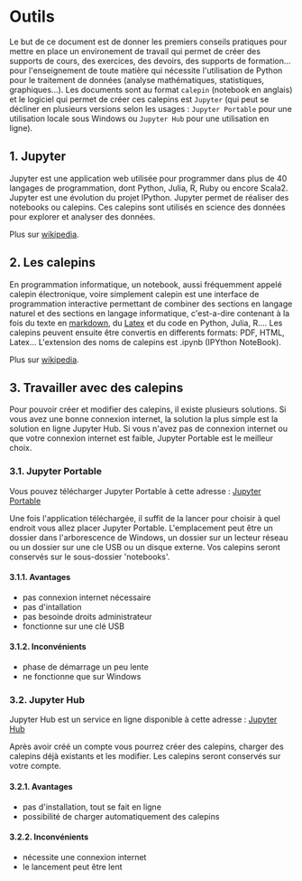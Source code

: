 # Outils

Le but de ce document est de donner les premiers conseils pratiques pour mettre en place un environement de travail qui permet de créer des supports de cours, des exercices, des devoirs, des supports de formation... pour l'enseignement de toute matière qui nécessite l'utilisation de Python pour le traitement de données (analyse mathématiques, statistiques, graphiques...). Les documents sont au format `calepin` (notebook en anglais) et le logiciel qui permet de créer ces calepins est `Jupyter` (qui peut se décliner en plusieurs versions selon les usages : `Jupyter Portable` pour une utilisation locale sous Windows ou `Jupyter Hub` pour une utilisation en ligne). 


## 1. Jupyter
Jupyter est une application web utilisée pour programmer dans plus de 40 langages de programmation, dont Python, Julia, R, Ruby ou encore Scala2. Jupyter est une évolution du projet IPython. Jupyter permet de réaliser des notebooks ou calepins. Ces calepins sont utilisés en science des données pour explorer et analyser des données.

Plus sur [wikipedia](https://fr.wikipedia.org/wiki/Jupyter).

## 2. Les calepins
En programmation informatique, un notebook, aussi fréquemment appelé calepin électronique, voire simplement calepin est une interface de programmation interactive permettant de combiner des sections en langage naturel et des sections en langage informatique, c'est-a-dire contenant à la fois du texte en [markdown](https://fr.wikipedia.org/wiki/Markdown), du [Latex]() et du code en Python, Julia, R.... Les calepins peuvent ensuite être convertis en differents formats: PDF, HTML, Latex... L'extension des noms de calepins est .ipynb (IPYthon NoteBook).

Plus sur [wikipedia](https://fr.wikipedia.org/wiki/Notebook_(programmation)).

## 3. Travailler avec des calepins
Pour pouvoir créer et modifier des calepins, il existe plusieurs solutions.
Si vous avez une bonne connexion internet, la solution la plus simple est la solution en ligne Jupyter Hub.
Si vous n'avez pas de connexion internet ou que votre connexion internet est faible, Jupyter Portable est le meilleur choix.

### 3.1. Jupyter Portable
Vous pouvez télécharger Jupyter Portable à cette adresse : [Jupyter Portable](https://www.portabledevapps.net/jupyter-portable.php)

Une fois l'application téléchargée, il suffit de la lancer pour choisir à quel endroit vous allez placer Jupyter Portable. L'emplacement peut être un dossier dans l'arborescence de Windows, un dossier sur un lecteur réseau ou un dossier sur une cle USB ou un disque externe. Vos calepins seront conservés sur le sous-dossier 'notebooks'.

#### 3.1.1. Avantages
* pas connexion internet nécessaire
* pas d'intallation
* pas besoinde droits administrateur
* fonctionne sur une clé USB

#### 3.1.2. Inconvénients
* phase de démarrage un peu lente
* ne fonctionne que sur Windows

### 3.2. Jupyter Hub
Jupyter Hub est un service en ligne disponible à cette adresse : [Jupyter Hub](http://jupyter.codekodo.net:8000)

Après avoir créé un compte vous pourrez créer des calepins, charger des calepins déjà existants et les modifier. Les calepins seront conservés sur votre compte.

#### 3.2.1. Avantages
* pas d'installation, tout se fait en ligne
* possibilité de charger automatiquement des calepins

#### 3.2.2. Inconvénients
* nécessite une connexion internet
* le lancement peut être lent
